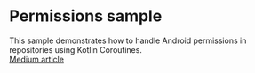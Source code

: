 # Permissions sample

This sample demonstrates how to handle Android permissions in repositories using Kotlin Coroutines.<br />
[Medium article](https://medium.com/@vuert/handling-android-permissions-in-repository-9c062b4ea85e)
